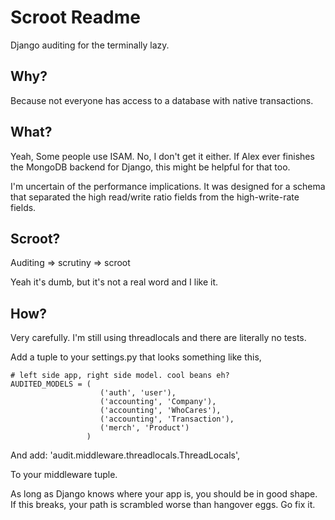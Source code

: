 #       Scroot Readme


Django auditing for the terminally lazy.

##	Why?

Because not everyone has access to a database with native transactions.

##	What?

Yeah, Some people use ISAM. No, I don't get it either. If Alex ever finishes
the MongoDB backend for Django, this might be helpful for that too. 

I'm uncertain of the performance implications. It was designed for a schema 
that separated the high read/write ratio fields from the high-write-rate fields.

##	Scroot?

Auditing => scrutiny => scroot

Yeah it's dumb, but it's not a real word and I like it.

##	How?

Very carefully. I'm still using threadlocals and there are literally no tests.

Add a tuple to your settings.py that looks something like this,

	# left side app, right side model. cool beans eh?
	AUDITED_MODELS = (
	                    ('auth', 'user'),
	                    ('accounting', 'Company'), 
	                    ('accounting', 'WhoCares'),
	                    ('accounting', 'Transaction'),
	                    ('merch', 'Product')
	                 )

And add:
	'audit.middleware.threadlocals.ThreadLocals',

To your middleware tuple.

As long as Django knows where your app is, you should be in good shape. 
If this breaks, your path is scrambled worse than hangover eggs. Go fix it.
